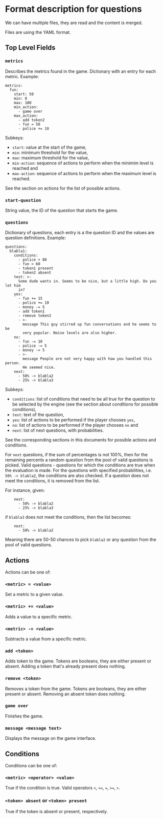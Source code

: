 # Format description for questions

We can have multiple files, they are read and the content is merged.

Files are using the YAML format.

## Top Level Fields

### `metrics`

Describes the metrics found in the game. Dictionary with an entry for each
metric. Example:

```
metrics:
  fun:
    start: 50
    min: 0
    max: 100
    min_action:
      - game over
    max_action:
      - add token2
      - fun = 50
      - police += 10
```

Subkeys:

 * `start`: value at the start of the game,
 * `min`: minimum threshold for the value,
 * `max`: maximum threshold for the value,
 * `min-action`: sequence of actions to perform when the minimim level is reached and
 * `max-action`: sequence of actions to perform when the maximum level is reached.

See the section on actions for the list of possible actions.

### `start-question`

String value, the ID of the question that starts the game.

### `questions`

Dictionary of questions, each entry is a the question ID and the values are
question definitions. Example:

```
questions:
  blabla1:
    conditions:
      - police > 80
      - fun > 60
      - token1 present
      - token2 absent
    text: >-
      Some dude wants in. Seems to be nice, but a little high. Do you let him
      in?
    yes:
      - fun += 15
      - police += 10
      - money -= 5
      - add token1
      - remove token2
      - >- 
        message This guy stirred up fun conversations and he seems to be 
        very popular. Noise levels are also higher.
    no:
      - fun -= 10
      - police -= 5
      - money -= 5
      - >-
        message People are not very happy with how you handled this person.
        He seemed nice.
    next:
      - 50% -> blabla2
      - 25% -> blabla3
```

Subkeys: 

 * `conditions`: list of conditions that need to be all true for the question to be
   selected by the engine (see the section about conditions for possible conditions),
 * `text`: text of the question,
 * `yes`: list of actions to be performed if the player chooses `yes`,
 * `no`: list of actions to be performed if the player chooses `no` and
 * `next`: list of next questions, with probabilities.

See the corresponding sections in this documents for possible actions and conditions.

For `next` questions, if the sum of percentages is not 100%, then for the remaining
percents a random question from the pool of valid questions is picked. Valid questions -
questions for which the conditions are true when the evaluation is made. For the questions
with specified probabilities, i.e. `50% -> blabla2`, the conditions are also checked. If a
question does not meet the conditions, it is removed from the list.

For instance, given:

```
    next:
      - 50% -> blabla2
      - 25% -> blabla3
```

if `blabla3` does not meet the conditions, then the list becomes:

```
    next:
      - 50% -> blabla2
```

Meaning there are 50-50 chances to pick `blabla2` or any question from the pool
of valid questions.

## Actions

Actions can be one of:

### `<metric> = <value>`

Set a metric to a given value.

### `<metric> += <value>`

Adds a value to a specific metric.

### `<metric> -= <value>`

Subtracts a value from a specific metric.

### `add <token>`

Adds token to the game. Tokens are booleans, they are either present or absent.
Adding a token that's already present does nothing.

### `remove <token>`

Removes a token from the game. Tokens are booleans, they are either present or absent.
Removing an absent token does nothing.

### `game over`

Finishes the game.

### `message <message text>`

Displays the message on the game interface.

## Conditions

Conditions can be one of:

### `<metric> <operator> <value>`

True if the condition is true. Valid operators `<`, `<=`, `=`, `>=`, `>`.

### `<token> absent` or `<token> present`

True if the token is absent or present, respectively.
